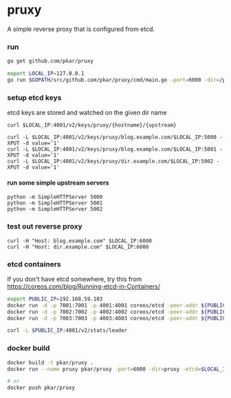 # pruxy

A simple reverse proxy that is configured from etcd.


### run

```bash
go get github.com/pkar/pruxy

export LOCAL_IP=127.0.0.1
go run $GOPATH/src/github.com/pkar/pruxy/cmd/main.go -port=6000 -dir=/pruxy -etcd=$LOCAL_IP:4001,$LOCAL_IP:4002
```

### setup etcd keys
etcd keys are stored and watched on the given dir name

```
curl $LOCAL_IP:4001/v2/keys/pruxy/{hostname}/{upstream}

curl -L $LOCAL_IP:4001/v2/keys/pruxy/blog.example.com/$LOCAL_IP:5000 -XPUT -d value='1'
curl -L $LOCAL_IP:4001/v2/keys/pruxy/blog.example.com/$LOCAL_IP:5001 -XPUT -d value='1'
curl -L $LOCAL_IP:4001/v2/keys/pruxy/dir.example.com/$LOCAL_IP:5002 -XPUT -d value='1'
```

#### run some simple upstream servers

```
python -m SimpleHTTPServer 5000
python -m SimpleHTTPServer 5001
python -m SimpleHTTPServer 5002
```

### test out reverse proxy

```
curl -H "Host: blog.example.com" $LOCAL_IP:6000
curl -H "Host: dir.example.com" $LOCAL_IP:6000
```

### etcd containers

If you don't have etcd somewhere, try this from https://coreos.com/blog/Running-etcd-in-Containers/

```bash
export PUBLIC_IP=192.168.59.103
docker run -d -p 7001:7001 -p 4001:4001 coreos/etcd -peer-addr ${PUBLIC_IP}:7001 -addr ${PUBLIC_IP}:4001 -name etcd1
docker run -d -p 7002:7002 -p 4002:4002 coreos/etcd -peer-addr ${PUBLIC_IP}:7002 -addr ${PUBLIC_IP}:4002 -name etcd2 -peers ${PUBLIC_IP}:7001,${PUBLIC_IP}:7002,${PUBLIC_IP}:7003
docker run -d -p 7003:7003 -p 4003:4003 coreos/etcd -peer-addr ${PUBLIC_IP}:7003 -addr ${PUBLIC_IP}:4003 -name etcd3 -peers ${PUBLIC_IP}:7001,${PUBLIC_IP}:7002,${PUBLIC_IP}:7003

curl -L $PUBLIC_IP:4001/v2/stats/leader
```

### docker build

```bash
docker build -t pkar/pruxy .
docker run --name pruxy pkar/pruxy -port=6000 -dir=pruxy -etcd=$LOCAL_IP:4001,$LOCAL_IP:4002,$LOCAL_IP:4003

# or 
docker push pkar/pruxy
```
